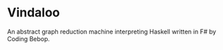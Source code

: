 Vindaloo
========

An abstract graph reduction machine interpreting Haskell written in F# by Coding Bebop.
